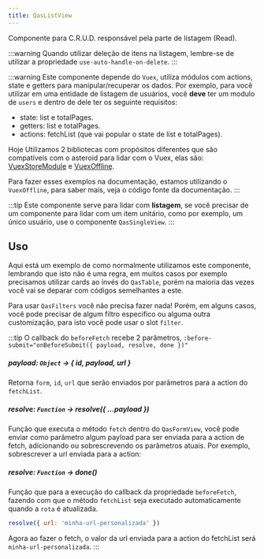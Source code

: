 ```yaml
---
title: QasListView
---
```


Componente para C.R.U.D. responsável pela parte de listagem (Read).

<doc-api file="list-view/QasListView" name="QasListView" />

:::warning
Quando utilizar deleção de itens na listagem, lembre-se de utilizar a propriedade `use-auto-handle-on-delete`.
:::

:::warning
Este componente depende do `Vuex`, utiliza módulos com actions, state e getters para manipular/recuperar os dados. Por exemplo, para você utilizar em uma entidade de listagem de usuários, você **deve** ter um modulo de `users` e dentro de dele ter os seguinte requisitos:
- state: list e totalPages.
- getters: list e totalPages.
- actions: fetchList (que vai popular o state de list e totalPages).

Hoje Utilizamos 2 bibliotecas com propósitos diferentes que são compatíveis com o asteroid para lidar com o Vuex, elas são:
[VuexStoreModule](https://github.com/bildvitta/vuex-store-module) e [VuexOffline](https://github.com/bildvitta/vuex-offline).

Para fazer esses exemplos na documentação, estamos utilizando o `VuexOffline`, para saber mais, veja o código fonte da documentação.
:::

:::tip
Este componente serve para lidar com **listagem**, se você precisar de um componente para lidar com um item unitário, como por exemplo, um único usuário, use o componente `QasSingleView`.
:::

## Uso
<doc-example file="QasListView/Basic" title="Básico" />

Aqui está um exemplo de como normalmente utilizamos este componente, lembrando que isto não é uma regra, em muitos casos por exemplo precisamos utilizar cards ao invés do `QasTable`, porém na maioria das vezes você vai se deparar com códigos semelhantes a este.

<doc-example file="QasListView/CommonUsage" title="Normalmente utilizado" />

Para usar `QasFilters` você não precisa fazer nada! Porém, em alguns casos, você pode precisar de algum filtro especifico ou alguma outra customização, para isto você pode usar o slot `filter`.

<doc-example file="QasListView/CustomFilter" title="Com filtro customizado" />

:::tip
O callback do `beforeFetch` recebe 2 parâmetros, `:before-submit="onBeforeSubmit({ payload, resolve, done })"`

##### payload: `Object` -> { id, payload, url }
Retorna `form`, `id`, `url` que serão enviados por parâmetros para a action do `fetchList`.

##### resolve: `Function` -> resolve({ ...payload })
Função que executa o método `fetch` dentro do `QasFormView`, você pode enviar como parâmetro algum payload para ser enviada para a action de fetch, adicionando ou sobrescrevendo os parâmetros atuais.
Por exemplo, sobrescrever a url enviada para a action:

##### resolve: `Function` -> done()
Função que para a execução do callback da propriedade `beforeFetch`, fazendo com que o método `fetchList` seja executado automaticamente quando a `rota` é atualizada.

```js
resolve({ url: 'minha-url-personalizada' })
```

Agora ao fazer o fetch, o valor da url enviada para a action do fetchList será `minha-url-personalizada`.
:::

<doc-example file="QasListView/BeforeFetch" title="Controlando fetch" />
